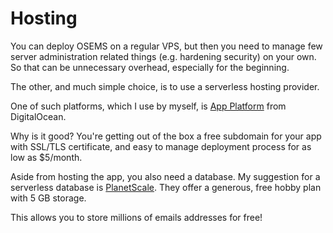 # Hosting

You can deploy OSEMS on a regular VPS, but then you need to manage few server administration related things (e.g. hardening security) on your own. So that can be unnecessary overhead, especially for the beginning.

The other, and much simple choice, is to use a serverless hosting provider.

One of such platforms, which I use by myself, is [App Platform](https://www.digitalocean.com/products/app-platform?refcode=80e257abf861) from DigitalOcean.

Why is it good? You're getting out of the box a free subdomain for your app with SSL/TLS certificate, and easy to manage deployment process for as low as $5/month.

Aside from hosting the app, you also need a database. My suggestion for a serverless database is [PlanetScale](https://planetscale.com/). They offer a generous, free hobby plan with 5 GB storage.

This allows you to store millions of emails addresses for free!
